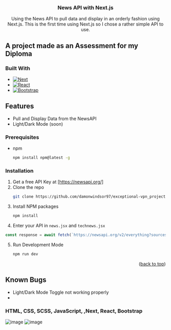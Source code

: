 <a name="readme-top"></a>
<h3 align="center">News API with Next.js</h3>
  <p align="center">
    Using the News API to pull data and display in an orderly fashion using Next.js. This is the first time using Next.js so I chose a rather simple API to use.
  </p>

## A project made as an Assessment for my Diploma
### Built With

* [![Next][Next.js]][Next-url]
* [![React][React.js]][React-url]
* [![Bootstrap][Bootstrap.com]][Bootstrap-url]

## Features

* Pull and Display Data from the NewsAPI
* Light/Dark Mode (soon)


### Prerequisites

* npm
  ```sh
  npm install npm@latest -g
  ```
  
### Installation

1. Get a free API Key at [https://newsapi.org/]
2. Clone the repo
   ```sh
   git clone https://github.com/damonwindsor97/exceptional-vpn_project.git
   ```
3. Install NPM packages
   ```sh
   npm install
   ```
4.  Enter your API in `news.jsx` and `technews.jsx`
   ```js
 const response = await fetch(`https://newsapi.org/v2/everything?sources=techradar&pageSize=4&apiKey={YOUR_API_KEY_HERE}`);
   ```
5. Run Development Mode
   ```sh
   npm run dev
   ```

<p align="right">(<a href="#readme-top">back to top</a>)</p>


## Known Bugs

* Light/Dark Mode Toggle not working properly
* 


### HTML, CSS, SCSS, JavaScript, ,Next, React, Bootstrap

![image](https://github.com/damonwindsor97/exceptional-vpn_project/assets/98252803/af46c216-053e-407b-be4b-4b3c65d7cc32)
![image](https://github.com/damonwindsor97/exceptional-vpn_project/assets/98252803/d6b413f5-a38a-4c22-a47a-9156407b9dce)





[React.js]: https://img.shields.io/badge/React-20232A?style=for-the-badge&logo=react&logoColor=61DAFB
[React-url]: https://reactjs.org/
[Bootstrap.com]: https://img.shields.io/badge/Bootstrap-563D7C?style=for-the-badge&logo=bootstrap&logoColor=white
[Bootstrap-url]: https://getbootstrap.com
[Next.js]: https://img.shields.io/badge/next.js-000000?style=for-the-badge&logo=nextdotjs&logoColor=white
[Next-url]: https://nextjs.org/
